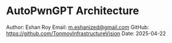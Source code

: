 # AutoPwnGPT Architecture

Author: Eshan Roy
Email: m.eshanized@gmail.com
GitHub: https://github.com/TonmoyInfrastructureVision
Date: 2025-04-22
